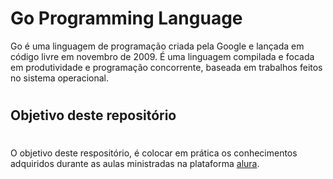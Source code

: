 # Go Programming Language

Go é uma linguagem de programação criada pela Google e lançada em código livre em novembro de 2009. É uma linguagem compilada e focada em produtividade e programação concorrente, baseada em trabalhos feitos no sistema operacional.

#
## Objetivo deste repositório
#

O objetivo deste respositório, é colocar em prática os conhecimentos adquiridos durante as aulas ministradas na plataforma [alura](https://www.alura.com.br/).